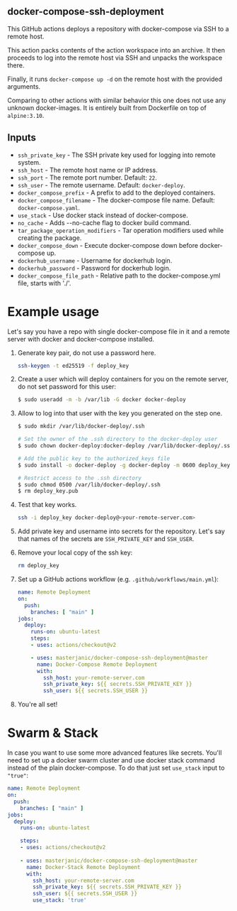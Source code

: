 ## docker-compose-ssh-deployment
This GitHub actions deploys a repository with docker-compose via SSH to a remote host.

This action packs contents of the action workspace into an archive.
It then proceeds to log into the remote host via SSH and unpacks the workspace there.

Finally, it runs `docker-compose up -d` on the remote host with the provided arguments.

Comparing to other actions with similar behavior this one does not use any
unknown docker-images. It is entirely built from Dockerfile on top of
`alpine:3.10`.

## Inputs

* `ssh_private_key` - The SSH private key used for logging into remote system.
* `ssh_host` - The remote host name or IP address.
* `ssh_port` - The remote port number. Default: `22`.
* `ssh_user` - The remote username. Default: `docker-deploy`.
* `docker_compose_prefix` - A prefix to add to the deployed containers.
* `docker_compose_filename` - The docker-compose file name. Default: `docker-compose.yaml`.
* `use_stack` - Use docker stack instead of docker-compose.
* `no_cache` - Adds --no-cache flag to docker build command.
* `tar_package_operation_modifiers` - Tar operation modifiers used while creating the package.
* `docker_compose_down` - Execute docker-compose down before docker-compose up.
* `dockerhub_username` - Username for dockerhub login.
* `dockerhub_password` - Password for dockerhub login.
* `docker_compose_file_path` - Relative path to the docker-compose.yml file, starts with './'.

# Example usage

Let's say you have a repo with single docker-compose file in it and a remote server with docker and docker-compose installed.

1. Generate key pair, do not use a password here.
    
    ```sh
    ssh-keygen -t ed25519 -f deploy_key
    ```

2. Create a user which will deploy containers for you on the remote server, do
   not set password for this user:

    ```sh
    $ sudo useradd -m -b /var/lib -G docker docker-deploy
    ```

3. Allow to log into that user with the key you generated on the step one.

    ```sh
    $ sudo mkdir /var/lib/docker-deploy/.ssh
   
    # Set the owner of the .ssh directory to the docker-deploy user
    $ sudo chown docker-deploy:docker-deploy /var/lib/docker-deploy/.ssh
   
    # Add the public key to the authorized_keys file 
    $ sudo install -o docker-deploy -g docker-deploy -m 0600 deploy_key.pub /var/lib/docker-deploy/.ssh/authorized_keys
   
    # Restrict access to the .ssh directory
    $ sudo chmod 0500 /var/lib/docker-deploy/.ssh
    $ rm deploy_key.pub
    ```

4. Test that key works.

    ```sh
    ssh -i deploy_key docker-deploy@<your-remote-server.com>
    ```

5. Add private key and username into secrets for the repository. Let's say that
   names of the secrets are `SSH_PRIVATE_KEY` and
   `SSH_USER`.

6. Remove your local copy of the ssh key:

    ```sh
    rm deploy_key
    ```

7. Set up a GitHub actions workflow (e.g. `.github/workflows/main.yml`):

    ```yaml
    name: Remote Deployment
    on:
      push:
        branches: [ "main" ]
    jobs:
      deploy:
        runs-on: ubuntu-latest
        steps:
        - uses: actions/checkout@v2
    
        - uses: masterjanic/docker-compose-ssh-deployment@master
          name: Docker-Compose Remote Deployment
          with:
            ssh_host: your-remote-server.com
            ssh_private_key: ${{ secrets.SSH_PRIVATE_KEY }}
            ssh_user: ${{ secrets.SSH_USER }}
    ```

8. You're all set!

# Swarm & Stack

In case you want to use some more advanced features like secrets. You'll need to
set up a docker swarm cluster and use docker stack command instead of the plain
docker-compose. To do that just set `use_stack` input to `"true"`:

```yaml
name: Remote Deployment
on:
  push:
    branches: [ "main" ]
jobs:
  deploy:
    runs-on: ubuntu-latest

    steps:
    - uses: actions/checkout@v2
    
    - uses: masterjanic/docker-compose-ssh-deployment@master
      name: Docker-Stack Remote Deployment
      with:
        ssh_host: your-remote-server.com
        ssh_private_key: ${{ secrets.SSH_PRIVATE_KEY }}
        ssh_user: ${{ secrets.SSH_USER }}
        use_stack: 'true'
```
